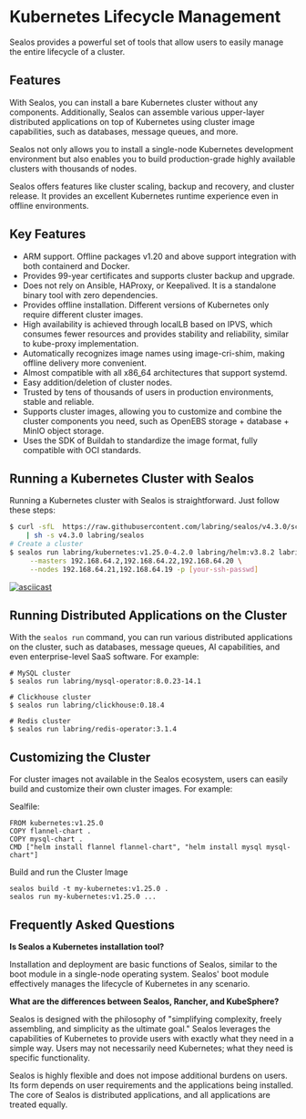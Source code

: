 # Kubernetes Lifecycle Management

Sealos provides a powerful set of tools that allow users to easily manage the entire lifecycle of a cluster.

## Features

With Sealos, you can install a bare Kubernetes cluster without any components. Additionally, Sealos can assemble various
upper-layer distributed applications on top of Kubernetes using cluster image capabilities, such as databases, message
queues, and more.

Sealos not only allows you to install a single-node Kubernetes development environment but also enables you to build
production-grade highly available clusters with thousands of nodes.

Sealos offers features like cluster scaling, backup and recovery, and cluster release. It provides an excellent
Kubernetes runtime experience even in offline environments.

## Key Features

- ARM support. Offline packages v1.20 and above support integration with both containerd and Docker.
- Provides 99-year certificates and supports cluster backup and upgrade.
- Does not rely on Ansible, HAProxy, or Keepalived. It is a standalone binary tool with zero dependencies.
- Provides offline installation. Different versions of Kubernetes only require different cluster images.
- High availability is achieved through localLB based on IPVS, which consumes fewer resources and provides stability and
  reliability, similar to kube-proxy implementation.
- Automatically recognizes image names using image-cri-shim, making offline delivery more convenient.
- Almost compatible with all x86_64 architectures that support systemd.
- Easy addition/deletion of cluster nodes.
- Trusted by tens of thousands of users in production environments, stable and reliable.
- Supports cluster images, allowing you to customize and combine the cluster components you need, such as OpenEBS
  storage + database + MinIO object storage.
- Uses the SDK of Buildah to standardize the image format, fully compatible with OCI standards.

## Running a Kubernetes Cluster with Sealos

Running a Kubernetes cluster with Sealos is straightforward. Just follow these steps:

```bash
$ curl -sfL  https://raw.githubusercontent.com/labring/sealos/v4.3.0/scripts/install.sh \
    | sh -s v4.3.0 labring/sealos
# Create a cluster
$ sealos run labring/kubernetes:v1.25.0-4.2.0 labring/helm:v3.8.2 labring/calico:v3.24.1 \
     --masters 192.168.64.2,192.168.64.22,192.168.64.20 \
     --nodes 192.168.64.21,192.168.64.19 -p [your-ssh-passwd]
```

[![asciicast](https://asciinema.org/a/519263.svg)](https://asciinema.org/a/519263?speed=3)

## Running Distributed Applications on the Cluster

With the `sealos run` command, you can run various distributed applications on the cluster, such as databases, message
queues, AI capabilities, and even enterprise-level SaaS software. For example:

```shell
# MySQL cluster
$ sealos run labring/mysql-operator:8.0.23-14.1

# Clickhouse cluster
$ sealos run labring/clickhouse:0.18.4

# Redis cluster
$ sealos run labring/redis-operator:3.1.4
```

## Customizing the Cluster

For cluster images not available in the Sealos ecosystem, users can easily build and customize their own cluster images.
For example:

Sealfile:

```shell
FROM kubernetes:v1.25.0
COPY flannel-chart .
COPY mysql-chart .
CMD ["helm install flannel flannel-chart", "helm install mysql mysql-chart"]
```
Build and run the Cluster Image
```shell
sealos build -t my-kubernetes:v1.25.0 .
sealos run my-kubernetes:v1.25.0 ...
```

## Frequently Asked Questions

**Is Sealos a Kubernetes installation tool?**

Installation and deployment are basic functions of Sealos, similar to the boot module in a single-node operating system.
Sealos' boot module effectively manages the lifecycle of Kubernetes in any scenario.

**What are the differences between Sealos, Rancher, and KubeSphere?**

Sealos is designed with the philosophy of "simplifying complexity, freely assembling, and simplicity as the ultimate
goal." Sealos leverages the capabilities of Kubernetes to provide users with exactly what they need in a simple way.
Users may not necessarily need Kubernetes; what they need is specific functionality.

Sealos is highly flexible and does not impose additional burdens on users. Its form depends on user requirements and the
applications being installed. The core of Sealos is distributed applications, and all applications are treated equally.

